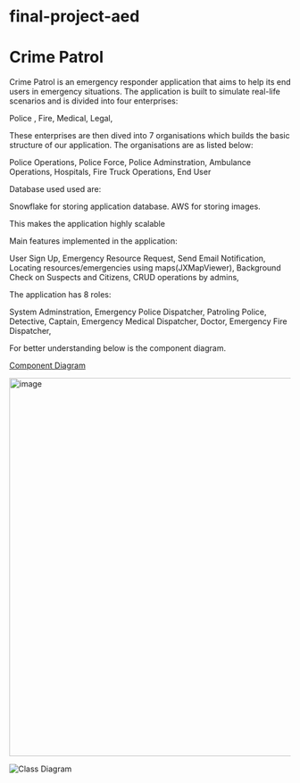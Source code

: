 # final-project-aed

# Crime Patrol

Crime Patrol is an emergency responder application that aims to help its end users in emergency situations. The application is built to simulate real-life scenarios and is divided into four enterprises:

Police ,
Fire, 
Medical, 
Legal,

These enterprises are then dived into 7 organisations which builds the basic structure of our application.
The organisations are as listed below:

Police Operations,
Police Force,
Police Adminstration,
Ambulance Operations,
Hospitals,
Fire Truck Operations,
End User


Database used used are:

Snowflake for storing application database.
AWS for storing images.

This makes the application highly scalable

Main features implemented in the application:

User Sign Up,
Emergency Resource Request,
Send Email Notification,
Locating resources/emergencies using maps(JXMapViewer),
Background Check on Suspects and Citizens,
CRUD operations by admins,

The application has 8 roles:

System Adminstration,
Emergency Police Dispatcher,
Patroling Police,
Detective,
Captain,
Emergency Medical Dispatcher,
Doctor,
Emergency Fire Dispatcher,


For better understanding below is the component diagram.

[Component Diagram](https://user-images.githubusercontent.com/114356277/206962316-d60b332e-61b5-4fe3-8ee5-ca25f37a0938.png)


<img width="678" alt="image" src="https://user-images.githubusercontent.com/98195578/206963795-b6eb1617-e23e-4ade-bbb0-ddbc5276b507.png">




![Class Diagram](https://user-images.githubusercontent.com/114356277/206963348-2ecbd768-af11-4431-9c4b-3d02c80b3513.png)


